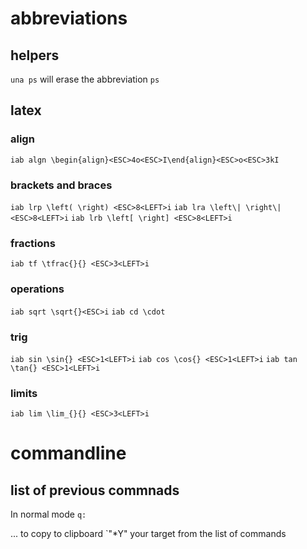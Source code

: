 # abbreviations

## helpers

`una ps` will erase the abbreviation `ps`

## latex

### align 

`iab algn \begin{align}<ESC>4o<ESC>I\end{align}<ESC>o<ESC>3kI`

### brackets and braces

`iab lrp \left( \right) <ESC>8<LEFT>i`
`iab lra \left\| \right\| <ESC>8<LEFT>i`
`iab lrb \left[ \right] <ESC>8<LEFT>i`

### fractions
`iab tf \tfrac{}{} <ESC>3<LEFT>i`

### operations
`iab sqrt \sqrt{}<ESC>i`
`iab cd \cdot`

### trig
`iab sin \sin{} <ESC>1<LEFT>i`
`iab cos \cos{} <ESC>1<LEFT>i`
`iab tan \tan{} <ESC>1<LEFT>i`

### limits
`iab lim \lim_{}{} <ESC>3<LEFT>i`

# commandline

## list of previous commnads

In normal mode `q:`

... to copy to clipboard `"*Y" your target from the list of commands
